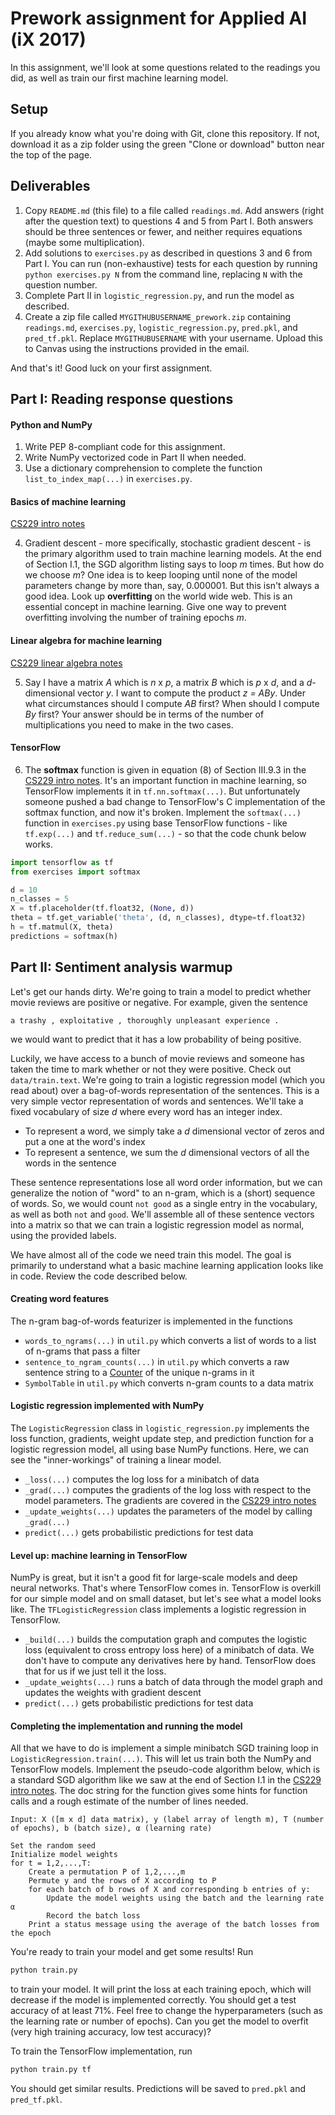 # Prework assignment for Applied AI (iX 2017)

In this assignment, we'll look at some questions related to the readings you
did, as well as train our first machine learning model.

## Setup

If you already know what you're doing with Git, clone this repository.
If not, download it as a zip folder using the green "Clone or download" button
near the top of the page.

## Deliverables

1. Copy `README.md` (this file) to a file called `readings.md`. Add answers
(right after the question text) to questions 4 and 5 from Part I.
Both answers should be three sentences or fewer, and neither requires
equations (maybe some multiplication).
2. Add solutions to `exercises.py` as described in questions 3 and 6 from
Part I. You can run (non-exhaustive) tests for each question by running `python exercises.py N`
from the command line, replacing `N` with the question number.
3. Complete Part II in `logistic_regression.py`, and run the model as
described.
4. Create a zip file called `MYGITHUBUSERNAME_prework.zip` containing
`readings.md`, `exercises.py`, `logistic_regression.py`, `pred.pkl`, and
`pred_tf.pkl`. Replace `MYGITHUBUSERNAME` with your username. Upload this to
Canvas using the instructions provided in the email.

And that's it! Good luck on your first assignment.


## Part I: Reading response questions

#### Python and NumPy

1. Write PEP 8-compliant code for this assignment.
2. Write NumPy vectorized code in Part II when needed.
3. Use a dictionary comprehension to complete the function
`list_to_index_map(...)` in `exercises.py`.

#### Basics of machine learning

[CS229 intro notes](http://cs229.stanford.edu/notes/cs229-notes1.pdf)

4. Gradient descent - more specifically, stochastic gradient descent - is 
the primary algorithm used to train machine learning models.
At the end of Section I.1, the SGD algorithm listing says to loop *m* times.
But how do we choose *m*? One idea is to keep looping until none of the model
parameters change by more than, say, 0.000001. But this isn't always a good
idea. Look up **overfitting** on the world wide web. This is an essential
concept in machine learning. Give one way to prevent overfitting involving the
number of training epochs *m*.

#### Linear algebra for machine learning

[CS229 linear algebra notes](http://cs229.stanford.edu/section/cs229-linalg.pdf)



5. Say I have a matrix *A* which is *n* x *p*, a matrix *B* which is *p* x *d*,
and a *d*-dimensional vector *y*. I want to compute the
product *z = ABy*. Under what circumstances should I compute *AB* first?
When should I compute *By* first? Your answer should be in terms of the 
number of multiplications you need to make in the two cases.

#### TensorFlow

6. The **softmax** function is given in equation (8) of Section III.9.3 in the
[CS229 intro notes](http://cs229.stanford.edu/notes/cs229-notes1.pdf).
It's an important function in machine learning, so TensorFlow implements it in
`tf.nn.softmax(...)`. But unfortunately someone pushed a bad change to 
TensorFlow's C implementation of the softmax function, and now it's broken.
Implement the `softmax(...)` function in `exercises.py` using base
TensorFlow functions - like `tf.exp(...)` and `tf.reduce_sum(...)` - so that
the code chunk below works.

```python
import tensorflow as tf
from exercises import softmax

d = 10
n_classes = 5
X = tf.placeholder(tf.float32, (None, d))
theta = tf.get_variable('theta', (d, n_classes), dtype=tf.float32)
h = tf.matmul(X, theta)
predictions = softmax(h)
```

## Part II: Sentiment analysis warmup

Let's get our hands dirty. We're going to train a model
to predict whether movie reviews are positive or negative. For example,
given the sentence

```
a trashy , exploitative , thoroughly unpleasant experience .
```

we would want to predict that it has a low probability of being positive.

Luckily, we have access to a bunch of movie reviews and someone has taken the
time to mark whether or not they were positive. Check out `data/train.text`.
We're going to train a logistic regression model (which you read about)
over a bag-of-words representation of the sentences.
This is a very simple vector representation of words and sentences. We'll take
a fixed vocabulary of size *d* where every word has an integer index.

* To represent a word, we simply take a *d* dimensional vector of zeros and put
a one at the word's index
* To represent a sentence, we sum the *d* dimensional vectors of all the words
in the sentence

These sentence representations lose all word order information, but we can
generalize the notion of "word" to an n-gram, which is a (short) sequence of
words. So, we would count `not good` as a single entry in the vocabulary,
as well as both `not` and `good`. We'll assemble all of these sentence vectors
into a matrix so that we can train a logistic regression model as normal,
using the provided labels.

We have almost all of the code we need train this model.
The goal is primarily to understand what a basic machine learning application
looks like in code. Review the code described below.

#### Creating word features

The n-gram bag-of-words featurizer is implemented in the functions

* `words_to_ngrams(...)` in `util.py` which converts a list of
words to a list of n-grams that pass a filter
* `sentence_to_ngram_counts(...)` in `util.py` which converts
a raw sentence string to a [Counter](https://docs.python.org/2/library/collections.html#collections.Counter)
of the unique n-grams in it
* `SymbolTable` in `util.py` which converts n-gram counts to a data matrix

#### Logistic regression implemented with NumPy

The `LogisticRegression` class in `logistic_regression.py` implements the loss
function, gradients, weight update step, and prediction function for a 
logistic regression model, all using base NumPy functions.
Here, we can see the "inner-workings" of training a linear model.

* `_loss(...)` computes the log loss for a minibatch of data
* `_grad(...)` computes the gradients of the log loss with
respect to the model parameters. The gradients are covered in the
[CS229 intro notes](http://cs229.stanford.edu/notes/cs229-notes1.pdf)
* `_update_weights(...)` updates the parameters of the model
by calling `_grad(...)`
* `predict(...)` gets probabilistic predictions for test data

#### Level up: machine learning in TensorFlow

NumPy is great, but it isn't a good fit for large-scale models and deep
neural networks. That's where TensorFlow comes in. TensorFlow is overkill for
our simple model and on small dataset, but let's see what a model looks like.
The `TFLogisticRegression` class implements a logistic regression in TensorFlow.

* `_build(...)` builds the computation graph and computes the logistic loss
(equivalent to cross entropy loss here) of a minibatch of data.
We don't have to compute any derivatives
here by hand. TensorFlow does that for us if we just tell it the loss.
* `_update_weights(...)` runs a batch of data through the model
graph and updates the weights with gradient descent
* `predict(...)` gets probabilistic predictions for test data

#### Completing the implementation and running the model

All that we have to do is implement a simple minibatch SGD training loop in
`LogisticRegression.train(...)`. This will let us train both the NumPy and 
TensorFlow models. Implement the pseudo-code algorithm below, which is a
standard SGD algorithm like we saw at the end of Section I.1 in the
[CS229 intro notes](http://cs229.stanford.edu/notes/cs229-notes1.pdf).
The doc string for the function gives some hints for function calls and 
a rough estimate of the number of lines needed.

```
Input: X ([m x d] data matrix), y (label array of length m), T (number of epochs), b (batch size), α (learning rate)

Set the random seed
Initialize model weights
for t = 1,2,...,T:
    Create a permutation P of 1,2,...,m
    Permute y and the rows of X according to P
    for each batch of b rows of X and corresponding b entries of y:
        Update the model weights using the batch and the learning rate α
        Record the batch loss
    Print a status message using the average of the batch losses from the epoch
```


You're ready to train your model and get some results! Run

```bash
python train.py
```

to train your model. It will print the loss at each training epoch, which
will decrease if the model is implemented correctly. You should get a
test accuracy of at least 71%. Feel free to change the hyperparameters
(such as the learning rate or number of epochs). Can you get the model
to overfit (very high training accuracy, low test accuracy)?

To train the TensorFlow implementation, run

```bash
python train.py tf
```

You should get similar results. Predictions will be saved to `pred.pkl` and 
`pred_tf.pkl`.
